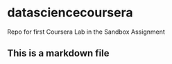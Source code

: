 # datasciencecoursera
Repo for first Coursera Lab in the Sandbox Assignment
## This is a markdown file
